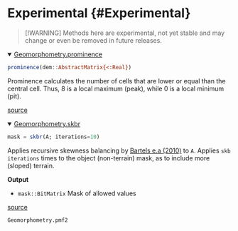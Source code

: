 
# Experimental {#Experimental}
> 
> [!WARNING] Methods here are experimental, not yet stable and may change or even be removed in future releases.
> 



<details class='jldocstring custom-block' open>
<summary><a id='Geomorphometry.prominence' href='#Geomorphometry.prominence'><span class="jlbinding">Geomorphometry.prominence</span></a> <Badge type="info" class="jlObjectType jlFunction" text="Function" /></summary>



```julia
prominence(dem::AbstractMatrix{<:Real})
```


Prominence calculates the number of cells that are lower or equal than the central cell. Thus, 8 is a local maximum (peak), while 0 is a local minimum (pit).


<Badge type="info" class="source-link" text="source"><a href="https://github.com/Deltares/Geomorphometry.jl/blob/b965e5cc3140d915fca5ca2b1f042e71a9732ba2/src/relative.jl#LL75-L80" target="_blank" rel="noreferrer">source</a></Badge>

</details>

<details class='jldocstring custom-block' open>
<summary><a id='Geomorphometry.skbr' href='#Geomorphometry.skbr'><span class="jlbinding">Geomorphometry.skbr</span></a> <Badge type="info" class="jlObjectType jlFunction" text="Function" /></summary>



```julia
mask = skbr(A; iterations=10)
```


Applies recursive skewness balancing by [Bartels e.a (2010)](/bibliography#bartelsThresholdfreeObjectGround2010) to `A`. Applies `skb` `iterations` times to the object (non-terrain) mask, as to include more (sloped) terrain.

**Output**
- `mask::BitMatrix` Mask of allowed values
  


<Badge type="info" class="source-link" text="source"><a href="https://github.com/Deltares/Geomorphometry.jl/blob/b965e5cc3140d915fca5ca2b1f042e71a9732ba2/src/skew.jl#LL84-L93" target="_blank" rel="noreferrer">source</a></Badge>

</details>


```docs
Geomorphometry.pmf2
```

